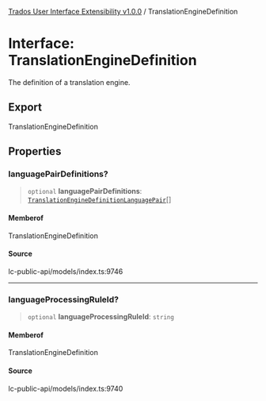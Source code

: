 [Trados User Interface Extensibility v1.0.0](../wiki/globals) / TranslationEngineDefinition

# Interface: TranslationEngineDefinition

The definition of a translation engine.

## Export

TranslationEngineDefinition

## Properties

### languagePairDefinitions?

> `optional` **languagePairDefinitions**: [`TranslationEngineDefinitionLanguagePair`](../wiki/Interface.TranslationEngineDefinitionLanguagePair)[]

#### Memberof

TranslationEngineDefinition

#### Source

lc-public-api/models/index.ts:9746

***

### languageProcessingRuleId?

> `optional` **languageProcessingRuleId**: `string`

#### Memberof

TranslationEngineDefinition

#### Source

lc-public-api/models/index.ts:9740
